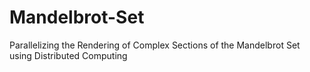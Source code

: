 # Mandelbrot-Set
Parallelizing the Rendering of Complex Sections of the Mandelbrot Set using Distributed Computing
